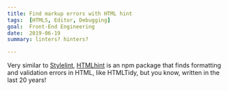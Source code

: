 ```yaml
---
title: Find markup errors with HTML hint
tags:  [HTML5, Editor, Debugging]
goal:  Front-End Engineering
date:  2019-06-19
summary: linters? hinters?

---
```


Very similar to [Stylelint][crosslink], [HTMLhint][h] is an npm package that finds formatting and validation errors in HTML, like HTMLTidy, but you know, written in the last 20 years!

[crosslink]: /learnings/stylelint-101/
[h]: https://github.com/htmlhint/HTMLHint#--------htmlhint--
